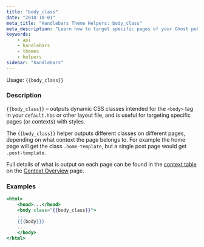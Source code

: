 ```yaml
---
title: "body_class"
date: "2018-10-01"
meta_title: "Handlebars Theme Helpers: body_class"
meta_description: "Learn how to target specific pages of your Ghost publication with styles. Read more about Ghost themes! 👻"
keywords:
    - api
    - handlebars
    - themes
    - helpers
sidebar: "handlebars"
---
```


Usage: `{{body_class}}`

### Description

`{{body_class}}` – outputs dynamic CSS classes intended for the `<body>` tag in your `default.hbs` or other layout file, and is useful for targeting specific pages (or contexts) with styles.

The `{{body_class}}` helper outputs different classes on different pages, depending on what context the page belongs to. For example the home page will get the class `.home-template`, but a single post page would get `.post-template`.

Full details of what is output on each page can be found in the [context table](/docs/context-overview#section-context-table) on the [Context Overview](doc:context-overview) page.

### Examples

```handlebars:title=default.hbs
<html>
    <head>...</head>
    <body class="{{body_class}}">
    ...
    {{{body}}}
    ...
    </body>
</html>
```

